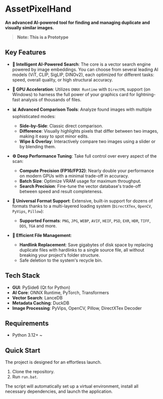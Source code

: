 # AssetPixelHand
**An advanced AI-powered tool for finding and managing duplicate and visually similar images.**

> **Note: This is a  Prototype**

## Key Features
*   **🧠 Intelligent AI-Powered Search**: The core is a vector search engine powered by image embeddings. You can choose from several leading AI models (ViT, CLIP, SigLIP, DINOv2), each optimized for different tasks: speed, overall quality, or high structural accuracy.

*   **🚀 GPU Acceleration**: Utilizes `ONNX Runtime` with `DirectML` support (on Windows) to harness the full power of your graphics card for lightning-fast analysis of thousands of files.

*   **📊 Advanced Comparison Tools**: Analyze found images with multiple sophisticated modes:
    *   **Side-by-Side**: Classic direct comparison.
    *   **Difference**: Visually highlights pixels that differ between two images, making it easy to spot minor edits.
    *   **Wipe & Overlay**: Interactively compare two images using a slider or by blending them.

*   **⚙️ Deep Performance Tuning**: Take full control over every aspect of the scan:
    *   **Compute Precision (FP16/FP32)**: Nearly double your performance on modern GPUs with a minimal trade-off in accuracy.
    *   **Batch Size**: Optimize VRAM usage for maximum throughput.
    *   **Search Precision**: Fine-tune the vector database's trade-off between speed and result completeness.

*   **📁 Universal Format Support**: Extensive, built-in support for dozens of formats thanks to a multi-layered loading system (`DirectXTex`, `OpenCV`, `PyVips`, `Pillow`):
    *   **Supported Formats**: `PNG`, `JPG`, `WEBP`, `AVIF`, `HEIF`, `PSD`, `EXR`, `HDR`, `TIFF`, `DDS`, `TGA` and more.

*   **💾 Efficient File Management**:
    *   **Hardlink Replacement**: Save gigabytes of disk space by replacing duplicate files with hardlinks to a single source file, all without breaking your project's folder structure.
    *   Safe deletion to the system's recycle bin.

## Tech Stack
*   **GUI**: PySide6 (Qt for Python)
*   **AI Core**: ONNX Runtime, PyTorch, Transformers
*   **Vector Search**: LanceDB
*   **Metadata Caching**: DuckDB
*   **Image Processing**: PyVips, OpenCV, Pillow, DirectXTex Decoder

## Requirements
*   Python 3.12+ ~

## Quick Start
The project is designed for an effortless launch.

1.  Clone the repository.
2.  Run `run.bat`.

The script will automatically set up a virtual environment, install all necessary dependencies, and launch the application.


